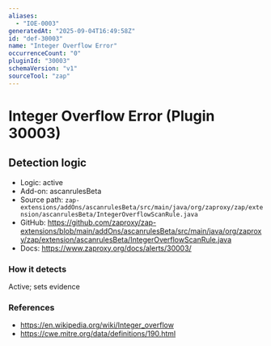 ```yaml
---
aliases:
  - "IOE-0003"
generatedAt: "2025-09-04T16:49:58Z"
id: "def-30003"
name: "Integer Overflow Error"
occurrenceCount: "0"
pluginId: "30003"
schemaVersion: "v1"
sourceTool: "zap"
---
```


# Integer Overflow Error (Plugin 30003)

## Detection logic

- Logic: active
- Add-on: ascanrulesBeta
- Source path: `zap-extensions/addOns/ascanrulesBeta/src/main/java/org/zaproxy/zap/extension/ascanrulesBeta/IntegerOverflowScanRule.java`
- GitHub: https://github.com/zaproxy/zap-extensions/blob/main/addOns/ascanrulesBeta/src/main/java/org/zaproxy/zap/extension/ascanrulesBeta/IntegerOverflowScanRule.java
- Docs: https://www.zaproxy.org/docs/alerts/30003/

### How it detects

Active; sets evidence

### References
- https://en.wikipedia.org/wiki/Integer_overflow
- https://cwe.mitre.org/data/definitions/190.html

